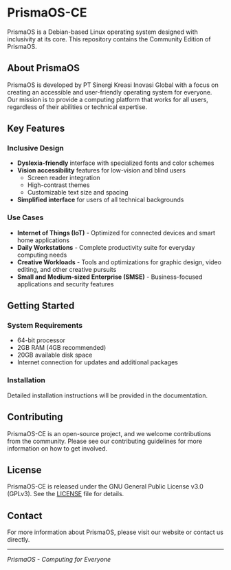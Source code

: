 # PrismaOS-CE

PrismaOS is a Debian-based Linux operating system designed with inclusivity at its core. This repository contains the Community Edition of PrismaOS.

## About PrismaOS

PrismaOS is developed by PT Sinergi Kreasi Inovasi Global with a focus on creating an accessible and user-friendly operating system for everyone. Our mission is to provide a computing platform that works for all users, regardless of their abilities or technical expertise.

## Key Features

### Inclusive Design

- **Dyslexia-friendly** interface with specialized fonts and color schemes
- **Vision accessibility** features for low-vision and blind users
  - Screen reader integration
  - High-contrast themes
  - Customizable text size and spacing
- **Simplified interface** for users of all technical backgrounds

### Use Cases

- **Internet of Things (IoT)** - Optimized for connected devices and smart home applications
- **Daily Workstations** - Complete productivity suite for everyday computing needs
- **Creative Workloads** - Tools and optimizations for graphic design, video editing, and other creative pursuits
- **Small and Medium-sized Enterprise (SMSE)** - Business-focused applications and security features

## Getting Started

### System Requirements
- 64-bit processor
- 2GB RAM (4GB recommended)
- 20GB available disk space
- Internet connection for updates and additional packages

### Installation

Detailed installation instructions will be provided in the documentation.

## Contributing

PrismaOS-CE is an open-source project, and we welcome contributions from the community. Please see our contributing guidelines for more information on how to get involved.

## License

PrismaOS-CE is released under the GNU General Public License v3.0 (GPLv3). See the [LICENSE](LICENSE) file for details.

## Contact

For more information about PrismaOS, please visit our website or contact us directly.

---

*PrismaOS - Computing for Everyone*
